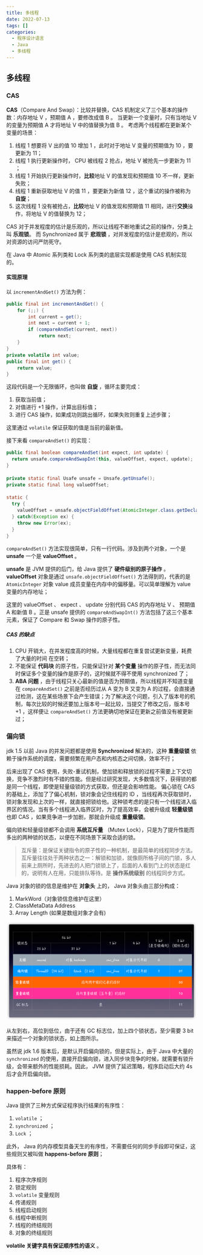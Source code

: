 ```yaml
---
title: 多线程
date: 2022-07-13
tags: []
categories:
  - 程序设计语言
  - Java
  - 多线程
---
```


## 多线程

### CAS

**CAS**（Compare And Swap）：比较并替换，CAS 机制定义了三个基本的操作数：内存地址 V ，预期值 A ，要修改成值 B 。
当更新一个变量时，只有当地址 V 的变量为预期值 A 才将地址 V 中的值替换为值 B 。
考虑两个线程都在更新某个变量的场景：

1. 线程 1 想要将 V 出的值 10 增加 1 ，此时对于地址 V 变量的预期值为 10 ，要更新为 11；
2. 线程 1 执行更新操作时， CPU 被线程 2 抢占，地址 V 被抢先一步更新为 11 ；
3. 线程 1 开始执行更新操作时，**比较**地址 V 的值发现和预期值 10 不一样，更新失败；
4. 线程 1 重新获取地址 V 的值 11 ，要更新为新值 12 ，这个重试的操作被称为 **自旋**；
5. 这次线程 1 没有被抢占，**比较**地址 V 的值发现和预期值 11 相同，进行**交换**操作，将地址 V 的值替换为 12；

CAS 对于并发程度的估计是乐观的，所以让线程不断地重试之前的操作，分类上叫 **乐观锁**。
而 Synchronized 属于 **悲观锁** ，对并发程度的估计是悲观的，所以对资源的访问严防死守。

在 Java 中 Atomic 系列类和 Lock 系列类的底层实现都是使用 CAS 机制实现的。

#### 实现原理

以 `incrementAndGet()` 方法为例：

```java
public final int incrementAndGet() {
    for (;;) {
        int current = get();
        int next = current + 1;
        if (compareAndSet(current, next))
            return next;
    }
}
private volatile int value;
public final int get() {
    return value;
}
```

这段代码是一个无限循环，也叫做 **自旋** ，循环主要完成：

1. 获取当前值；
2. 对值进行 +1 操作，计算出目标值；
3. 进行 CAS 操作，如果成功则跳出循环，如果失败则重复上述步骤；

这里通过 `volatile` 保证获取的值是当前的最新值。

接下来看 `compareAndSet()` 的实现：

```JAVA
public final boolean compareAndSet(int expect, int update) {
  return unsafe.compareAndSwapInt(this, valueOffset, expect, update);
}

private static final Usafe unsafe = Unsafe.getUnsafe();
private static final long valueOffset;

static {
  try {
    valueOffset = unsafe.objectFieldOffset(AtomicInteger.class.getDeclareField("value"));
  } catch(Exception ex) {
    throw new Error(ex);
  }
}
```

`compareAndSet()` 方法实现很简单，只有一行代码。涉及到两个对象，一个是 **unsafe** 一个是 **valueOffset** 。

**unsafe** 是 JVM 提供的后门，给 Java 提供了 **硬件级别的原子操作** 。
**valueOffset** 对象是通过 `unsafe.objectFieldOffset()` 方法得到的，代表的是 `AtomicInteger` 对象 value 成员变量在内存中的偏移量。可以简单理解为 value 变量的内存地址；

这里的 valueOffset 、 expect 、 update 分别代码 CAS 的内存地址 V 、 预期值 A 和新值 B 。正是 unsafe 提供的 `compareAndSwapInt()` 方法包括了这三个基本元素，保证了 Compare 和 Swap 操作的原子性。

##### CAS 的缺点

1. CPU 开销大，在并发程度高的时候，大量线程都在重复尝试更新变量，耗费了大量的时间 在空转；
2. 不能保证 **代码块** 的原子性，只能保证针对 **某个变量** 操作的原子性，而无法同时保证多个变量的操作是原子的，这时候就不得不使用 synchronized 了；
3. **ABA 问题** ，由于线程只关心最新的值是否为预期值，所以线程并不知道变量在 `compareAndSet()` 之前是否经历过从 A 变为 B 又变为 A 的过程，会直接通过检测，这在某些场景下会产生错误；为了解决这个问题，引入了版本号的机制，每次比较的时候还要加上版本号一起比较，当提交了修改之后，版本号 +1 ，这样便让 `compareAndSet()` 方法更确切地保证在更新之前值没有被更新过；

### 偏向锁

jdk 1.5 以前 Java 的并发问题都是使用 **Synchronized** 解决的，这种 **重量级锁** 依赖于操作系统的调度，需要频繁在用户态和内核态之间切换，效率不行；

后来出现了 CAS 使用，失败-重试机制，使加锁和释放锁的过程不需要上下文切换，竞争不激烈时有不错的性能。但是经过研究发现，大多数情况下，获得锁的都是同一个线程，即使是轻量级锁的方式获取，但还是会影响性能。
偏心锁在 CAS 的基础上，添加了了偏心机制，锁对象会记住线程的 ID ，当线程再次获取锁时，锁对象发现和上次的一样，就直接把锁给他。这种锁考虑的是只有一个线程进入临界区的情况。当有多个线程进入临界区时，为了提高效率，会被升级成 **轻量级锁** 也即 CAS ，如果竞争进一步加剧，那就会升级成 **重量级锁**。

偏向锁和轻量级锁都不会调用 **系统互斥量** （Mutex Lock），只是为了提升性能而多出的两种锁的状态，以便在不同场景下采取合适的锁。

> 互斥量：是保证关键指令的原子性的一种机制，是最简单的线程同步方法。互斥量往往处于两种状态之一：解锁和加锁，就像厕所格子间的门锁，多人前来上厕所时，先进去的人把门锁锁上了，后面的人看到门上的状态是红的，说明有人在用，只能排队等待。是 **操作系统级别** 的线程同步方式。

Java 对象的锁的信息是维护在 **对象头** 上的， Java 对象头由三部分构成：

1. MarkWord（对象锁信息维护在这里）
2. ClassMetaData Address
3. Array Length (如果是数组对象才会有)

![picture 3](../../../../../assets/%E7%A8%8B%E5%BA%8F%E8%AE%BE%E8%AE%A1%E8%AF%AD%E8%A8%80/Java/%E5%A4%9A%E7%BA%BF%E7%A8%8B/%E5%A4%9A%E7%BA%BF%E7%A8%8B/457d78882154a8d0cbc9ef4829ce479dcf0ccb40f612d8473e26b72e7c4e9784.png)

从左到右，高位到低位，由于还有 GC 标志位，加上四个锁状态，至少需要 3 bit 来描述一个对象的锁状态，如上图所示。

虽然说 jdk 1.6 版本后，是默认开启偏向锁的，但是实际上，由于 Java 中大量的 `synchronized` 的使用，直接开启偏向锁，进入同步块竞争的时候，就需要有锁升级，会带来额外的性能损耗。因此， JVM 提供了延迟策略，程序启动后大约 4s 后才会开启偏向锁。

### happen-before 原则

Java 提供了三种方式保证程序执行结果的有序性：

1. `volatile` ；
2. `synchronized` ；
3. `Lock` ；

此外， Java 的内存模型具备天生的有序性，不需要任何的同步手段即可保证，这些规则又被叫做 **happens-before 原则**；

具体有：

1. 程序次序规则
2. 锁定规则
3. `volatile` 变量规则
4. 传递规则
5. 线程启动规则
6. 线程中断规则
7. 线程的终结规则
8. 对象的终结规则

**volatile 关键字具有保证顺序性的语义** 。
